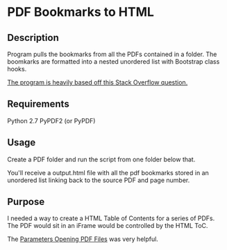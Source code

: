 # PDF Bookmarks to HTML

## Description
Program pulls the bookmarks from all the PDFs contained in a folder.  The boomkarks are formatted into a nested unordered list with Bootstrap class hooks.

[The program is heavily based off this Stack Overflow question.](http://stackoverflow.com/questions/7602639/pypdf-merge-and-write-issue)

## Requirements
Python 2.7
PyPDF2 (or PyPDF)

## Usage
Create a PDF folder and run the script from one folder below that.

You'll receive a output.html file with all the pdf bookmarks stored in an unordered list linking back to the source PDF and page number.

## Purpose
I needed a way to create a HTML Table of Contents for a series of PDFs.
The PDF would sit in an iFrame would be controlled by the HTML ToC.

The [Parameters Opening PDF Files](http://www.adobe.com/content/dam/Adobe/en/devnet/acrobat/pdfs/pdf_open_parameters.pdf) was very helpful.



